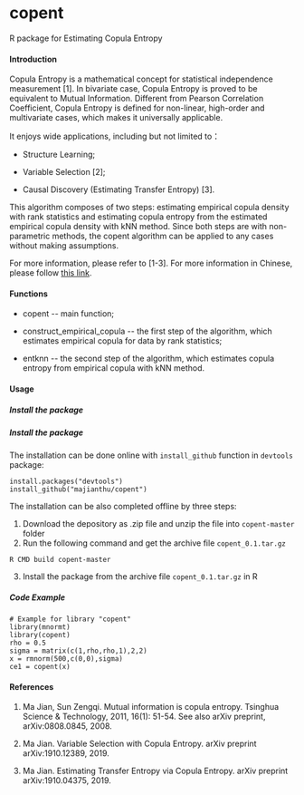 # copent
R package for Estimating Copula Entropy

#### Introduction
Copula Entropy is a mathematical concept for statistical independence measurement [1]. In bivariate case, Copula Entropy is proved to be equivalent to Mutual Information. Different from Pearson Correlation Coefficient, Copula Entropy is defined for non-linear, high-order and multivariate cases, which makes it universally applicable.

It enjoys wide applications, including but not limited to：

* Structure Learning;

* Variable Selection [2];

* Causal Discovery (Estimating Transfer Entropy) [3].

This algorithm composes of two steps: estimating empirical copula density with rank statistics and estimating copula entropy from the estimated empirical copula density with kNN method. Since both steps are with non-parametric methods, the copent algorithm can be applied to any cases without making assumptions.

For more information, please refer to [1-3]. For more information in Chinese, please follow [this link](http://blog.sciencenet.cn/blog-3018268-978326.html).

#### Functions
* copent -- main function;

* construct_empirical_copula -- the first step of the algorithm, which estimates empirical copula for data by rank statistics;

* entknn -- the second step of the algorithm, which estimates copula entropy from empirical copula with kNN method.

#### Usage 
##### Install the package
##### Install the package
The installation can be done online with `install_github` function in `devtools` package:
```
install.packages("devtools")
install_github("majianthu/copent")
```
The installation can be also completed offline by three steps:
1. Download the depository as .zip file and unzip the file into `copent-master` folder
2. Run the following command and get the archive file `copent_0.1.tar.gz` 
```
R CMD build copent-master
```
3. Install the package from the archive file `copent_0.1.tar.gz` in R
##### Code Example
```
# Example for library "copent"
library(mnormt)
library(copent)
rho = 0.5
sigma = matrix(c(1,rho,rho,1),2,2)
x = rmnorm(500,c(0,0),sigma)
ce1 = copent(x)
```
#### References
1. Ma Jian, Sun Zengqi. Mutual information is copula entropy. Tsinghua Science & Technology, 2011, 16(1): 51-54. See also arXiv preprint, arXiv:0808.0845, 2008.

2. Ma Jian. Variable Selection with Copula Entropy. arXiv preprint arXiv:1910.12389, 2019.

3. Ma Jian. Estimating Transfer Entropy via Copula Entropy. arXiv preprint arXiv:1910.04375, 2019.
